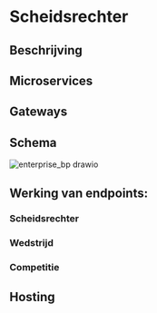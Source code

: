# Scheidsrechter

## Beschrijving

## Microservices

## Gateways

## Schema
![enterprise_bp drawio](https://github.com/peetersbrent/enterprise_bp/assets/91012837/c49efaa3-fa35-458e-be81-a73d9c3d791c)

## Werking van endpoints:

### Scheidsrechter
### Wedstrijd
### Competitie

## Hosting 
